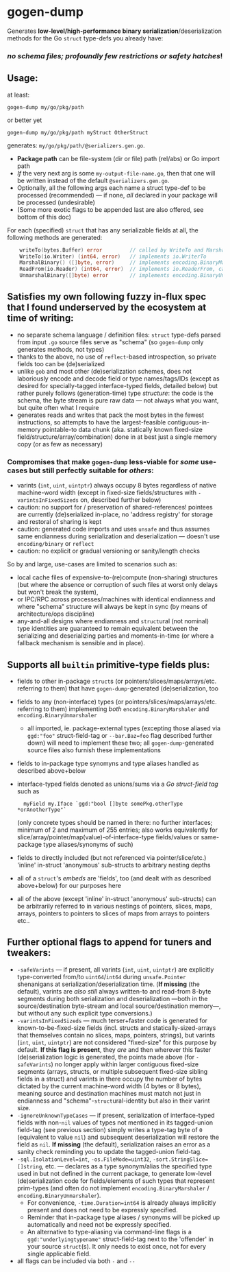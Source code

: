 # gogen-dump

Generates **low-level/high-performance binary serialization**/deserialization methods for the Go `struct` type-defs you already have:

### *no schema files; profoundly few restrictions or safety hatches*!

## Usage:

at least:

    gogen-dump my/go/pkg/path

or better yet

    gogen-dump my/go/pkg/path myStruct OtherStruct

generates: `my/go/pkg/path/@serializers.gen.go`.

- **Package path** can be file-system (dir or file) path (rel/abs) or Go import path
- *If* the very next arg is some `my-output-file-name.go`, then that one will be written instead of the default `@serializers.gen.go`.
- Optionally, all the following args each name a struct type-def to be processed (recommended) — if none, *all* declared in your package will be processed (undesirable)
- (Some more exotic flags to be appended last are also offered, see bottom of this doc)

For each (specified) `struct` that has any serializable fields at all, the following methods are generated:

```go
	writeTo(bytes.Buffer) error         // called by WriteTo and MarshalBinary:
	WriteTo(io.Writer) (int64, error)   // implements io.WriterTo
	MarshalBinary() ([]byte, error)     // implements encoding.BinaryMarshaler
	ReadFrom(io.Reader) (int64, error)  // implements io.ReaderFrom, calls:
	UnmarshalBinary([]byte) error       // implements encoding.BinaryUnmarshaler
```

## Satisfies my own following fuzzy in-flux spec that I found underserved by the ecosystem at time of writing:

- no separate schema language / definition files: `struct` type-defs parsed from input `.go` source files serve as "schema" (so `gogen-dump` only generates methods, not types)
- thanks to the above, no use of `reflect`-based introspection, so private fields too can be (de)serialized
- unlike `gob` and most other (de)serialization schemes, does not laboriously encode and decode field or type names/tags/IDs (except as desired for specially-tagged interface-typed fields, detailed below) but rather purely follows (generation-time) type *structure*: the code is the schema, the byte stream is pure raw data — not always what you want, but quite often what I require
- generates reads and writes that pack the most bytes in the fewest instructions, so attempts to have the largest-feasible contiguous-in-memory pointable-to data chunk (aka. statically known fixed-size field/structure/array/combination) done in at best just a single memory copy (or as few as necessary)

### Compromises that make `gogen-dump` less-viable for *some* use-cases but still perfectly suitable for *others*:

- varints (`int`, `uint`, `uintptr`) always occupy 8 bytes regardless of native machine-word width (except in fixed-size fields/structures with `-varintsInFixedSizeds` on, described further below)
- caution: no support for / preservation of shared-references! pointees are currently (de)serialized in-place, no 'address registry' for storage and restoral of sharing is kept
- caution: generated code imports and uses `unsafe` and thus assumes same endianness during serialization and deserialization — doesn't use `encoding/binary` or `reflect`
- caution: no explicit or gradual versioning or sanity/length checks

So by and large, use-cases are limited to scenarios such as:
- local cache files of expensive-to-(re)compute (non-sharing) structures (but where the absence or corruption of such files at worst only delays but won't break the system),
- or IPC/RPC across processes/machines with identical endianness and where "schema" structure will always be kept in sync (by means of architecture/ops discipline)
- any-and-all designs where endianness and `struct`ural (not nominal) type identities are guaranteed to remain equivalent between the serializing and deserializing parties and moments-in-time (or where a fallback mechanism is sensible and in place).

## Supports all `builtin` primitive-type fields plus:

- fields to other in-package `struct`s (or pointers/slices/maps/arrays/etc. referring to them) that have `gogen-dump`-generated (de)serialization, too
- fields to any (non-interface) types (or pointers/slices/maps/arrays/etc. referring to them) implementing *both* `encoding.BinaryMarshaler` and `encoding.BinaryUnmarshaler`
  - all imported, ie. package-external types (excepting those aliased via `ggd:"foo"` struct-field-tag or `--bar.Baz=foo` flag described further down) will need to implement these two; all `gogen-dump`-generated source files also furnish these implementations
- fields to in-package type synomyns and type aliases handled as described above+below
- interface-typed fields denoted as unions/sums via a *Go struct-field tag* such as

        myField my.Iface `ggd:"bool []byte somePkg.otherType *orAnotherType"`

    (only concrete types should be named in there: no further interfaces; minimum of 2 and maximum of 255 entries; also works equivalently for slice/array/pointer/map(value)-of-interface-type fields/values or same-package type aliases/synonyms of such)
- fields to directly included (but not referenced via pointer/slice/etc.) 'inline' in-struct 'anonymous' sub-structs to arbitrary nesting depths
- all of a `struct`'s *embeds* are 'fields', too (and dealt with as described above+below) for our purposes here
- all of the above (except 'inline' in-struct 'anonymous' sub-structs) can be arbitrarily referred to in various nestings of pointers, slices, maps, arrays, pointers to pointers to slices of maps from arrays to pointers etc..

## Further optional flags to append for tuners and tweakers:

- `-safeVarints` — if present, all varints (`int`, `uint`, `uintptr`) are explicitly type-converted from/to `uint64`/`int64` during `unsafe.Pointer` shenanigans at serialization/deserialization time. (**If missing** (the default), varints are *also still* always written-to and read-from 8-byte segments during both serialization and deserialization —both in the source/destination byte-stream and local source/destination memory—, but without any such explicit type conversions.)
- `-varintsInFixedSizeds` — much terser+faster code is generated for known-to-be-fixed-size fields (incl. structs and statically-sized-arrays that themselves contain no slices, maps, pointers, strings), but varints (`int`, `uint`, `uintptr`) are not considered "fixed-size" for this purpose by default. **If this flag is present**, they *are* and then wherever this faster (de)serialization logic is generated, the points made above (for `-safeVarints`) no longer apply within larger contiguous fixed-size segments (arrays, structs, or multiple subsequent fixed-size sibling fields in a struct) and varints in there occupy the number of bytes dictated by the current machine-word width (4 bytes or 8 bytes), meaning source and destination machines must match not just in endianness and "schema"-`struct`ural-identity but also in their varint size.
- `-ignoreUnknownTypeCases` — if present, serialization of interface-typed fields with non-`nil` values of types not mentioned in its tagged-union field-tag (see previous section) simply writes a type-tag byte of `0` (equivalent to value `nil`) and subsequent deserialization will restore the field as `nil`. **If missing** (the default), serialization raises an error as a sanity check reminding you to update the tagged-union field-tag.
- `-sql.IsolationLevel=int`, `-os.FileMode=uint32`, `-sort.StringSlice=[]string`, etc. — declares as a type synonym/alias the specified type used in but not defined in the current package, to generate low-level (de)serialization code for fields/elements of such types that represent prim-types (and often do not implement `encoding.BinaryMarshaler` / `encoding.BinaryUnmarshaler`).
  - For convenience, `-time.Duration=int64` is already always implicitly present and does not need to be expressly specified.
  - Reminder that in-package type aliases / synonyms will be picked up automatically and need not be expressly specified.
  - An alternative to type-aliasing via command-line flags is a `ggd:"underlyingtypename"` struct-field-tag next to the 'offender' in your source `struct`(s). It only needs to exist once, not for every single applicable field.
- all flags can be included via both `-` and `--`
